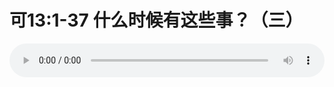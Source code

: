 # 可13:1-37 什么时候有这些事？（三）

<audio style="width: 100%;" preload="false" controls controlslist="nodownload"><source src="//cdn.simai.ml/audio/mp3/old/27573.mp3" type="audio/mpeg">Your browser does not support the audio element.</audio>


